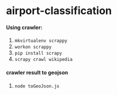 # airport-classification

#### Using crawler:
1. `mkvirtualenv scrappy`
2. `workon scrappy`
3. `pip install scrapy`
4. `scrapy crawl wikipedia`

#### crawler result to geojson
1. `node toGeoJson.js`